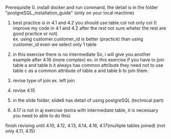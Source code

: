 Prerequisite
0. install docker and run command, the detail is in the folder "postgreSQL_installation_guide" (only on your local machine)

1. best practice is in 4.1 and 4.2 you should use table.col not only col (I improve my code in 4.1 and 4.2 after the rest not sure wheter the rest are good practice or not)  
ex. using customer.customer_id is better (practice) than using customer_id even we select only 1 table 

2. in this exercise there is no intermediate So, i will give you another example after 4.16 (more complex)
ex. in this exercise if you have to join table a and table b it always has common attribute
they need not to use table c as a common attribute of table a and table b to join them.

3. revise type of join ex. left join

4. revise 4.15


5. in the slide folder, slide6 has detail of using postgreSQL (technical part)

6. 4.17 is not in aj exercise (extra with intermediate table, it is necessary you need to able to do this)




finish revising until 4.10, 4.12, 4.13, 4.14, 4.16, 4.17(multiple tables joined)
(not only 4.11, 4.15)